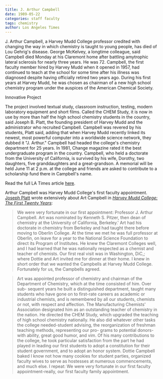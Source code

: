 ```yaml
---
title: J. Arthur Campbell
date: 1989-05-22
categories: staff faculty
tags: chemistry
author: Los Angeles Times
---
```

J. Arthur Campbell, a Harvey Mudd College professor credited with changing the way in which chemistry is taught to young people, has died of Lou Gehrig's disease. George McKelvey, a longtime colleague, said Campbell died Monday at his Claremont home after battling amytrophic lateral sclerosis for nearly three years. He was 72. Campbell, the first faculty member hired by Harvey Mudd when it opened in 1957, had continued to teach at the school for some time after his illness was diagnosed despite having officially retired two years ago. During his first years at Harvey Mudd, he was chosen as chairman of a new high school chemistry program under the auspices of the American Chemical Society. 

Innovative Project

The project involved textual study, classroom instruction, testing, modern laboratory equipment and short films. Called the CHEM Study, it is now in use by more than half the high school chemistry students in the country, said Joseph B. Platt, the founding president of Harvey Mudd and the administrator who recruited Campbell. Campbell was revered by his students, Platt said, adding that when Harvey Mudd recently linked its newest, most powerful computer into a worldwide science network, they dubbed it "J. Arthur." Campbell had headed the college's chemistry department for 25 years. In 1981, Change magazine rated it the best undergraduate program in the country. Campbell, who held a doctorate from the University of California, is survived by his wife, Dorothy, two daughters, five granddaughters and a great-grandson. A memorial will be held June 11 at 2 p.m. at the college and friends are asked to contribute to a scholarship fund there in Campbell's name.

Read the full LA Times article [here](https://www.latimes.com/archives/la-xpm-1989-05-26-mn-552-story.html).

Arthur Campbell was Harvey Mudd College's first faculty appointment. [Joseph Platt](/2012-07-10/joseph-platt.html) wrote extensively about Art Campbell in <i>[Harvey Mudd College: The First Twenty Years](https://scholarship.claremont.edu/hmc_facbooks/2/)</i>:

> We were very fortunate in our first appointment: Professor J. Arthur Campbell. Art was nominated by Kenneth S. Pitzer, then dean of chemistry at the University of California, Berkeley.' Art had his doctorate in chemistry from Berkeley and had taught there before moving to Oberlin College. At the time we met he was full professor at Oberlin, on leave for a year to the National Science Foundation to direct its Program of Institutes. He knew the Claremont Colleges well, and I had learned that he was nationally respected as a chemist and teacher of chemists. Our first real visit was in Washington, DiC,; where Dottie and Art invited me for dinner at their home. I knew in short order that we wanted the Campbells at Harvey Mudd College. Fortunately for us, the Campbells agreed.

> Art was appointed professor of chemistry and chairman of the Department of Chemistry, which at the time consisted of him. Over sub- sequent years he built a distinguished department, taught many students who have gone on to first-rate careers as academic or industrial chemists, and is remembered by all our students, chemists or not, with respect and affection. The Manufacturing Chemists' Association designated him as an outstanding teacher of chemistry in the nation. He directed the CHEM Study, which upgraded the teaching of high school chemistry nationally. He also did whatever other tasks the college needed-student advising, the reorganization of freshman teaching methods, representing our pro- grams to potential donors-with ability, great good humor, and vim. Of his many contributions to the college, he took particular satisfaction from the part he had played in leading our first students to adopt a constitution for their student government, and to adopt an honor system. Dottie Campbell baked I know not how many cookies for student parties, organized faculty wives to serve as hostesses at numerous commencements, and much else. I repeat: We were very fortunate in our first faculty appointment-really, our first faculty family appointment.
